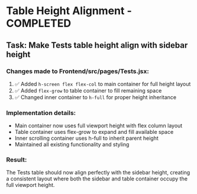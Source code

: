 # Table Height Alignment - COMPLETED

## Task: Make Tests table height align with sidebar height

### Changes made to Frontend/src/pages/Tests.jsx:
1. ✅ Added `h-screen flex flex-col` to main container for full height layout
2. ✅ Added `flex-grow` to table container to fill remaining space
3. ✅ Changed inner container to `h-full` for proper height inheritance

### Implementation details:
- Main container now uses full viewport height with flex column layout
- Table container uses flex-grow to expand and fill available space
- Inner scrolling container uses h-full to inherit parent height
- Maintained all existing functionality and styling

### Result:
The Tests table should now align perfectly with the sidebar height, creating a consistent layout where both the sidebar and table container occupy the full viewport height.
